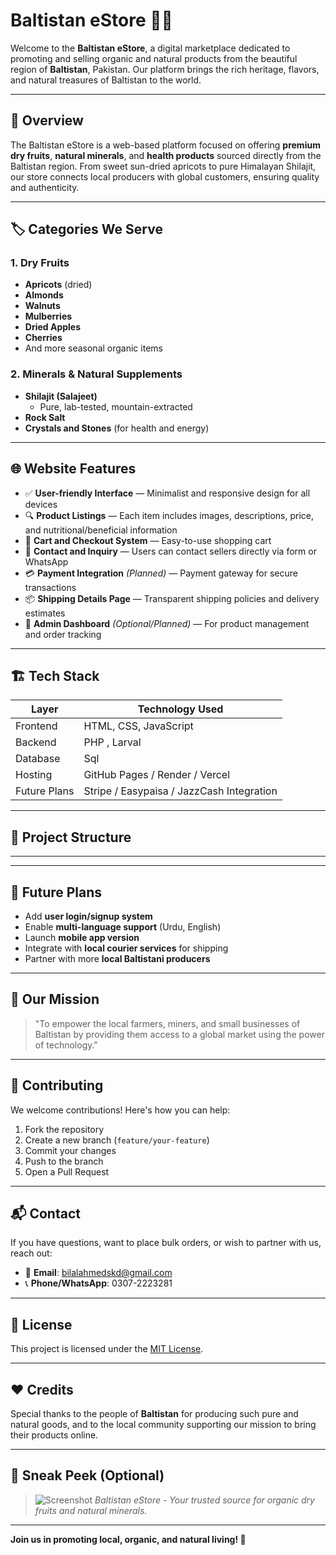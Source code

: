 # Baltistan eStore 🌿🛒

Welcome to the **Baltistan eStore**, a digital marketplace dedicated to promoting and selling organic and natural products from the beautiful region of **Baltistan**, Pakistan. Our platform brings the rich heritage, flavors, and natural treasures of Baltistan to the world.

---

## 🧭 Overview

The Baltistan eStore is a web-based platform focused on offering **premium dry fruits**, **natural minerals**, and **health products** sourced directly from the Baltistan region. From sweet sun-dried apricots to pure Himalayan Shilajit, our store connects local producers with global customers, ensuring quality and authenticity.

---

## 🏷️ Categories We Serve

### 1. **Dry Fruits**
- **Apricots** (dried)
- **Almonds**
- **Walnuts**
- **Mulberries**
- **Dried Apples**
- **Cherries**
- And more seasonal organic items

### 2. **Minerals & Natural Supplements**
- **Shilajit (Salajeet)**
  - Pure, lab-tested, mountain-extracted
- **Rock Salt**
- **Crystals and Stones** (for health and energy)

---

## 🌐 Website Features

- ✅ **User-friendly Interface** — Minimalist and responsive design for all devices
- 🔍 **Product Listings** — Each item includes images, descriptions, price, and nutritional/beneficial information
- 🛒 **Cart and Checkout System** — Easy-to-use shopping cart
- 💬 **Contact and Inquiry** — Users can contact sellers directly via form or WhatsApp
- 💳 **Payment Integration** *(Planned)* — Payment gateway for secure transactions
- 📦 **Shipping Details Page** — Transparent shipping policies and delivery estimates
- 🔄 **Admin Dashboard** *(Optional/Planned)* — For product management and order tracking

---

## 🏗️ Tech Stack

| Layer         | Technology Used                   |
|---------------|--------------------------         |
| Frontend      | HTML, CSS, JavaScript             |
| Backend       | PHP , Larval                      |
| Database      | Sql                               |    
| Hosting       | GitHub Pages / Render / Vercel    |
| Future Plans  | Stripe / Easypaisa / JazzCash Integration |

---

## 📁 Project Structure

---


---

## 🔄 Future Plans

- Add **user login/signup system**
- Enable **multi-language support** (Urdu, English)
- Launch **mobile app version**
- Integrate with **local courier services** for shipping
- Partner with more **local Baltistani producers**

---

## 🙌 Our Mission

> "To empower the local farmers, miners, and small businesses of Baltistan by providing them access to a global market using the power of technology."

---

## 🤝 Contributing

We welcome contributions! Here's how you can help:

1. Fork the repository
2. Create a new branch (`feature/your-feature`)
3. Commit your changes
4. Push to the branch
5. Open a Pull Request

---

## 📬 Contact

If you have questions, want to place bulk orders, or wish to partner with us, reach out:

- 📧 **Email**: [bilalahmedskd@gmail.com](mailto:bilalahmedskd@gmail.com)
- 📞 **Phone/WhatsApp**: 0307-2223281

---

## 📜 License

This project is licensed under the [MIT License](LICENSE).

---

## ❤️ Credits

Special thanks to the people of **Baltistan** for producing such pure and natural goods, and to the local community supporting our mission to bring their products online.

---

## 📸 Sneak Peek (Optional)

> ![Screenshot](assets/images/screenshot-home.png)
> *Baltistan eStore - Your trusted source for organic dry fruits and natural minerals.*

---

**Join us in promoting local, organic, and natural living! 🌱**




